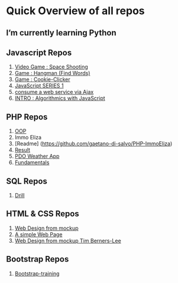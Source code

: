 # Quick Overview of all repos

## I’m currently learning Python

## Javascript Repos
 1. [Video Game : Space Shooting](https://gaetano-di-salvo.github.io/js-video-game-space-shooting/)
 1. [Game : Hangman (Find Words)](https://gaetano-di-salvo.github.io/js-game-find-word/)
 1. [Game : Cookie-Clicker](https://gaetano-di-salvo.github.io/cookie-clicker/)
 1. [JavaScript SERIES 1](https://gaetano-di-salvo.github.io/javascript-series-1/)
 1. [consume a web service via Ajax](https://gaetano-di-salvo.github.io/ajax-simple-web-service-request/)
 1. [INTRO : Algorithmics with JavaScript](https://github.com/gaetano-di-salvo/javascript-algorithm-introduction)
  
 
## PHP Repos
 1. [OOP](https://github.com/gaetano-di-salvo/php-oop)
 1. Immo Eliza
 2. [Readme] (https://github.com/gaetano-di-salvo/PHP-ImmoEliza)
 2. [Result](https://immoeliza.herokuapp.com/)
 1. [PDO Weather App](https://github.com/gaetano-di-salvo/php-pdo)   
 1. [Fundamentals](https://github.com/gaetano-di-salvo/PHP-fundamentals)
  

## SQL Repos
 1. [Drill](https://github.com/gaetano-di-salvo/sql-drill)
  

## HTML & CSS Repos
 1. [Web Design from mockup](https://gaetano-di-salvo.github.io/web-design-from-mockup-ppds/)
 1. [A simple Web Page](https://gaetano-di-salvo.github.io/page-fictive/)
 1. [Web Design from mockup Tim Berners-Lee](https://gaetano-di-salvo.github.io/web-design-from-mockup-tim-berners-lee/)
 
 
 ## Bootstrap Repos
 1. [Bootstrap-training](https://gaetano-di-salvo.github.io/bootstrap-training/)
 
 
